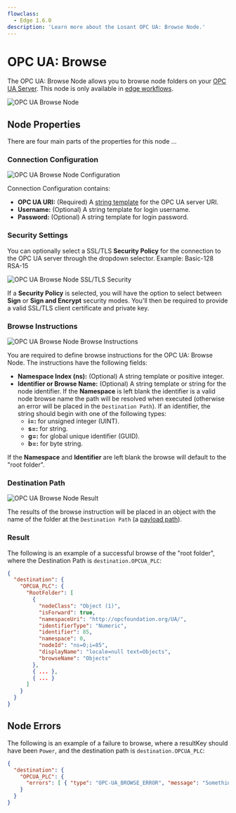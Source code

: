```yaml
---
flowclass:
  - Edge 1.6.0
description: 'Learn more about the Losant OPC UA: Browse Node.'
---
```


# OPC UA: Browse

The OPC UA: Browse Node allows you to browse node folders on your [OPC UA Server](https://en.wikipedia.org/wiki/OPC_Unified_Architecture). This node is only available in [edge workflows](/workflows/edge-workflows/).

![OPC UA Browse Node](/images/workflows/data/opcua-browse-node.png "OPC UA Browse Node")

## Node Properties

There are four main parts of the properties for this node ...

### Connection Configuration

![OPC UA Browse Node Configuration](/images/workflows/data/opcua-browse-node-connection.png "OPC UA Browse Node Configuration")

Connection Configuration contains:

* **OPC UA URI:** (Required) A [string template](/workflows/accessing-payload-data/#string-templates) for the OPC UA server URI.
* **Username:** (Optional) A string template for login username.
* **Password:** (Optional) A string template for login password.

### Security Settings

You can optionally select a SSL/TLS **Security Policy** for the connection to the OPC UA server through the dropdown selector. Example: Basic-128 RSA-15

![OPC UA Browse Node SSL/TLS Security](/images/workflows/data/opcua-browse-node-ssl.png "OPC UA Browse Node SSL/TLS Security")

If a **Security Policy** is selected, you will have the option to select between **Sign** or **Sign and Encrypt** security modes. You'll then be required to provide a valid SSL/TLS client certificate and private key.

### Browse Instructions

![OPC UA Browse Node Browse Instructions](/images/workflows/data/opcua-browse-node-instructions.png "OPC UA Browse Node Instructions")

You are required to define browse instructions for the OPC UA: Browse Node. The instructions have the following fields:

* **Namespace Index (ns):** (Optional) A string template or positive integer.
* **Identifier or Browse Name:** (Optional) A string template or string for the node identifier. If the **Namespace** is left blank the identifier is a valid node browse name the path will be resolved when executed (otherwise an error will be placed in the `Destination Path`). If an identifier, the string should begin with one of the following types:
    * **i=:** for unsigned integer (UINT).
    * **s=:** for string.
    * **g=:** for global unique identifier (GUID).
    * **b=:** for byte string.

If the **Namespace** and **Identifier** are left blank the browse will default to the "root folder".

### Destination Path

![OPC UA Browse Node Result](/images/workflows/data/opcua-browse-node-path.png "OPC UA Browse Node Result")

The results of the browse instruction will be placed in an object with the name of the folder at the `Destination Path` (a [payload path](/workflows/accessing-payload-data/#payload-paths)).

### Result

The following is an example of a successful browse of the "root folder", where the Destination Path is `destination.OPCUA_PLC`:

```json
{
  "destination": {
    "OPCUA_PLC": {
      "RootFolder": [
        {
          "nodeClass": "Object (1)",
          "isForward": true,
          "namespaceUri": "http://opcfoundation.org/UA/",
          "identifierType": "Numeric",
          "identifier": 85,
          "namespace": 0,
          "nodeId": "ns=0;i=85",
          "displayName": "locale=null text=Objects",
          "browseName": "Objects"
        },
        { ... },
        { ... }
      ]
    }
  }
}
```

## Node Errors

The following is an example of a failure to browse, where a resultKey should have been `Power`, and the destination path is `destination.OPCUA_PLC`:

```json
{
  "destination": {
    "OPCUA_PLC": {
      "errors": [ { "type": "OPC-UA_BROWSE_ERROR", "message": "Something useful to help you fix the issue." } ]
    }
  }
}
```
